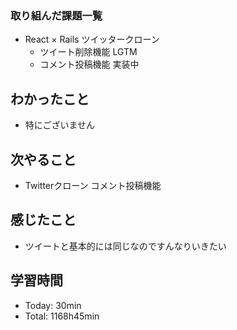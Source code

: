 ### 取り組んだ課題一覧
- React × Rails ツイッタークローン
  - ツイート削除機能 LGTM
  - コメント投稿機能 実装中
## わかったこと
- 特にございません
## 次やること
- Twitterクローン コメント投稿機能
## 感じたこと
- ツイートと基本的には同じなのですんなりいきたい
## 学習時間
- Today: 30min
- Total: 1168h45min